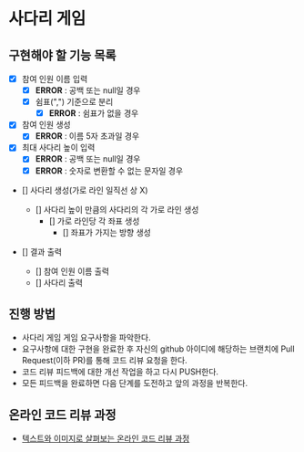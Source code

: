 # 사다리 게임

## 구현해야 할 기능 목록
- [X] 참여 인원 이름 입력
    - [X] __ERROR__ : 공백 또는 null일 경우
    - [X] 쉼표(",") 기준으로 분리
        - [X] __ERROR__ : 쉼표가 없을 경우

- [X] 참여 인원 생성
    - [X] __ERROR__ : 이름 5자 초과일 경우   

- [X] 최대 사다리 높이 입력
    - [X] __ERROR__ : 공백 또는 null일 경우
    - [X] __ERROR__ : 숫자로 변환할 수 없는 문자일 경우

- [] 사다리 생성(가로 라인 일직선 상 X)   
    - [] 사다리 높이 만큼의 사다리의 각 가로 라인 생성
        - [] 가로 라인당 각 좌표 생성
            - [] 좌표가 가지는 방향 생성
       
- [] 결과 출력
    - [] 참여 인원 이름 출력
    - [] 사다리 출력
    
## 진행 방법
* 사다리 게임 게임 요구사항을 파악한다.
* 요구사항에 대한 구현을 완료한 후 자신의 github 아이디에 해당하는 브랜치에 Pull Request(이하 PR)를 통해 코드 리뷰 요청을 한다.
* 코드 리뷰 피드백에 대한 개선 작업을 하고 다시 PUSH한다.
* 모든 피드백을 완료하면 다음 단계를 도전하고 앞의 과정을 반복한다.

## 온라인 코드 리뷰 과정
* [텍스트와 이미지로 살펴보는 온라인 코드 리뷰 과정](https://github.com/nextstep-step/nextstep-docs/tree/master/codereview)